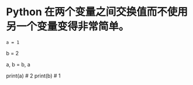 # Python 在两个变量之间交换值而不使用另一个变量变得非常简单。



    a = 1
  b = 2
  
  a, b = b, a

  print(a) # 2
  print(b) # 1
